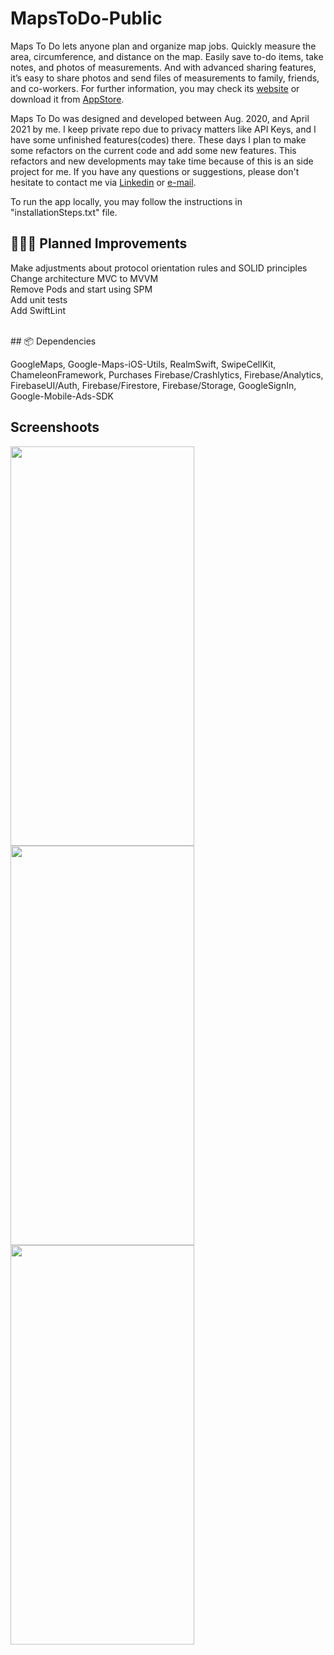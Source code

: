 # MapsToDo-Public

Maps To Do lets anyone plan and organize map jobs. Quickly measure the area, circumference, and distance on the map. Easily save to-do items, take notes, and photos of measurements. And with advanced sharing features, it’s easy to share photos and send files of measurements to family, friends, and co-workers. For further information, you may check its <a href="https://mapstodo.com/">website</a> or download it from <a href="https://apps.apple.com/us/app/maps-to-do/id1553502403">AppStore</a>. 

Maps To Do was designed and developed between Aug. 2020, and April 2021 by me. I keep private repo due to privacy matters like API Keys, and I have some unfinished features(codes) there. These days I plan to make some refactors on the current code and add some new features. This refactors and new developments may take time because of this is an side project for me. If you have any questions or suggestions, please don't hesitate to contact me via <a href="https://www.linkedin.com/in/nsklc">Linkedin</a> or <a href="enes.kilic1@outlook.com">e-mail</a>.

To run the app locally, you may follow the instructions in "installationSteps.txt" file.

## 👨🏻‍💻 Planned Improvements

Make adjustments about protocol orientation rules and SOLID principles <br /> 
Change architecture MVC to MVVM <br /> 
Remove Pods and start using SPM <br /> 
Add unit tests <br /> 
Add SwiftLint <br /> 

<br />
## 📦 Dependencies <br /> 

GoogleMaps, Google-Maps-iOS-Utils, RealmSwift, SwipeCellKit, ChameleonFramework, Purchases
Firebase/Crashlytics, Firebase/Analytics, FirebaseUI/Auth, Firebase/Firestore, Firebase/Storage, GoogleSignIn, Google-Mobile-Ads-SDK

## Screenshoots
<img src="https://is3-ssl.mzstatic.com/image/thumb/PurpleSource115/v4/3a/3b/6e/3a3b6e4a-2acd-614a-a982-a44d3c8b306e/533f331b-262b-49ed-8e48-8fb4cfea4952_Apple_iPhone_11_Pro_Max_Screenshot_2.png/460x0w.webp" style="width:294px;height:639px;" align="left">
<img src="https://is1-ssl.mzstatic.com/image/thumb/PurpleSource125/v4/8a/bb/9d/8abb9df1-0770-e1e8-61f2-d45ac442e47e/9a9a040e-1daf-494d-ba61-ed25c5a0a0bc_Apple_iPhone_11_Pro_Max_Screenshot_3.png/460x0w.webp" style="width:294px;height:639px;" align="left">
<img src="https://is3-ssl.mzstatic.com/image/thumb/PurpleSource125/v4/7e/48/15/7e4815e3-313c-4dd0-1a26-cbe208ee1fae/75b3b7df-ba96-46f0-834f-8865f3a2fc5a_Apple_iPhone_11_Pro_Max_Screenshot_7.png/460x0w.webp" style="width:294px;height:639px;" align="left">
